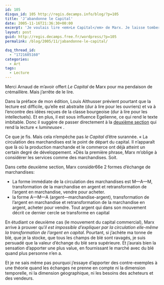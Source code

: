 ```yaml
---
id: 105
disqus_id: 105 http://regis.decamps.info/blog/?p=105
title: 'J’abandonne le Capital'
date: 2005-11-16T21:36:30+00:00
excerpt: 'Je voulais lire <em>Le Capital</em> de Marx. Je laisse tomber.'
layout: post
guid: http://regis.decamps.free.fr/wordpress/?p=105
permalink: /blog/2005/11/jabandonne-le-capital/

dsq_thread_id:
  - "1721605160"
categories:
  - Art
tags:
  - Lecture
---
```

Merci Arnaud de m’avoir offert _Le Capital_ de Marx pour ma pendaison de crémaillère. Mais j’arrête de le lire.

Dans la préface de mon édition, Louis Althusser prévient pourtant que la lecture est difficile, qu’elle est abstraite (dur à lire pour les ouvriers) et va à l’encontre des idées reçues de la classe bourgeoise (dur à lire pour les intellectuels). Et en plus, il est sous influence Egelienne, ce qui rend le texte imbitable. Donc il suggère de passer directement à la [deuxième section](http://www.marxists.org/francais/marx/works/1867/Capital-I/kmcapI-4.htm) qui rend la lecture « _lumineuse_« .

Ce que je fis. Mais cela n&#8217;empêche pas _le Capital_ d’être surannée. « La circulation des marchandises est le point de départ du capital. Il n’apparaît que là où la production marchande et le commerce ont déjà atteint un certain degré de développement. »Dès la première phrase, Marx m’oblige à considérer les services comme des marchandises. Soit.

Dans cette deuxième section, Marx considèr66e 2 formes d’échange de marchandises:

  * La forme immédiate de la circulation des marchandises est M—A—M, transformation de la marchandise en argent et retransformation de l’argent en marchandise, vendre pour acheter.
  * la forme A—M—A (argent—marchandise-argent), transformation de l’argent en marchandise et retransformation de la marchandise en argent, acheter pour vendre. Tout argent qui dans son mouvement décrit ce dernier cercle se transforme en capital

En étudiant ce deuxième cas (le mouvement du capital commercial), Marx arrive à prouver qu’_il est impossible d’expliquer par la circulation elle-même la transformation de l’argent en capital_. Pourtant, si j’achète ma tonne de blé, que je la stocke, que tous les champs de blé sont ravagés, je suis persuadé que la valeur d’échange du blé sera supérieure. Et j’aurais bien la sensation d’apporter une plus value, en fournissant le marché avec du blé quand plus personne n’en a.

Et je ne sais même pas pourquoi j’essaye d’apporter des contre-exemples à une théorie quand les échanges ne prenne en compte ni la dimension temporelle, ni la dimension géographique, ni les besoins des acheteurs et des vendeurs.
